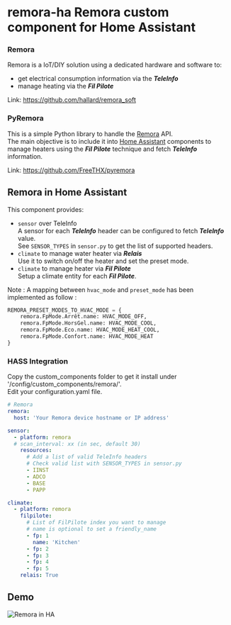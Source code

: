# remora-ha Remora custom component for Home Assistant
### Remora
Remora is a IoT/DIY solution using a dedicated hardware and software to:
- get electrical consumption information via the ***TeleInfo***
- manage heating via the ***Fil Pilote***  

Link: https://github.com/hallard/remora_soft

### PyRemora
This is a simple Python library to handle the [Remora](https://github.com/hallard/remora_soft "Remora") API.  
The main objective is to include it into [Home Assistant](https://www.home-assistant.io/ "Home Assistant") components to manage heaters using the ***Fil Pilote*** technique and fetch ***TeleInfo*** information.  

Link: https://github.com/FreeTHX/pyremora

## Remora in Home Assistant
This component provides:
- ```sensor``` over TeleInfo  
A sensor for each ***TeleInfo*** header can be configured to fetch ***TeleInfo*** value.  
See ```SENSOR_TYPES``` in ```sensor.py``` to get the list of supported headers.
- ```climate``` to manage water heater via ***Relais***  
Use it to switch on/off the heater and set the preset mode.  
- ```climate``` to manage heater via ***Fil Pilote***  
Setup a climate entity for each ***Fil Pilote***.  

Note : A mapping between ```hvac_mode``` and ```preset_mode``` has been implemented as follow :
```python
REMORA_PRESET_MODES_TO_HVAC_MODE = {
    remora.FpMode.Arrêt.name: HVAC_MODE_OFF,
    remora.FpMode.HorsGel.name: HVAC_MODE_COOL,
    remora.FpMode.Eco.name: HVAC_MODE_HEAT_COOL,
    remora.FpMode.Confort.name: HVAC_MODE_HEAT
}
```

### HASS Integration
Copy the custom_components folder to get it install under '/config/custom_components/remora/'.  
Edit your configuration.yaml file.

```YAML
# Remora
remora:
  host: 'Your Remora device hostname or IP address'

sensor:
  - platform: remora
  # scan_interval: xx (in sec, default 30)
    resources:
      # Add a list of valid TeleInfo headers
      # Check valid list with SENSOR_TYPES in sensor.py
      - IINST
      - ADCO
      - BASE
      - PAPP

climate:
  - platform: remora
    filpilote:
      # List of FilPilote index you want to manage
      # name is optional to set a friendly_name 
      - fp: 1
        name: 'Kitchen'
      - fp: 2
      - fp: 3
      - fp: 4
      - fp: 5
    relais: True
```

## Demo
![Remora in HA](https://user-images.githubusercontent.com/16355105/62412432-ec6fb380-b5f1-11e9-814e-5531982f9b72.png)